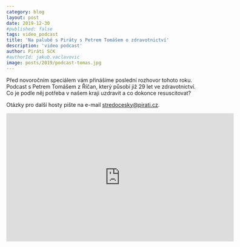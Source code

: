 ```yaml
---
category: blog
layout: post
date: 2019-12-30
#published: false
tags: video_podcast
title: 'Na palubě s Piráty s Petrem Tomášem o zdravotnictví'
description: 'video podcast'
author: Piráti SčK
#authorId: jakub.vaclavovic
image: posts/2019/podcast-tomas.jpg
---
```


Před novoročním speciálem vám přinášíme poslední rozhovor tohoto roku. Podcast s Petrem Tomášem z Říčan, který působí již 29 let ve zdravotnictví. Co je podle něj potřeba v našem kraji uzdravit a co dokonce resuscitovat? 

Otázky pro další hosty pište na e-mail stredocesky@pirati.cz.

<iframe width="600" height="338" src="https://www.youtube.com/embed/8ekx7ZKPnwI" frameborder="0" allow="accelerometer; autoplay; encrypted-media; gyroscope; picture-in-picture" allowfullscreen></iframe>
